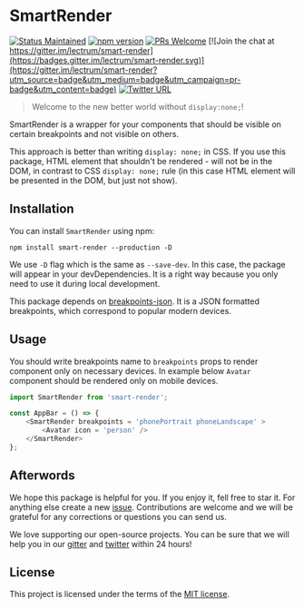 # SmartRender

[![Status Maintained](https://img.shields.io/badge/status-maintained-brightgreen.svg?style=flat)](https://github.com/Lectrum/smart-render/pulse)
[![npm version](https://badge.fury.io/js/smart-render.svg)](https://badge.fury.io/js/smart-render)
[![PRs Welcome](https://img.shields.io/badge/PRs-welcome-brightgreen.svg)](https://github.com/Lectrum/smart-render/pulls)
[![Join the chat at https://gitter.im/lectrum/smart-render](https://badges.gitter.im/lectrum/smart-render.svg)](https://gitter.im/lectrum/smart-render?utm_source=badge&utm_medium=badge&utm_campaign=pr-badge&utm_content=badge)
[![Twitter URL](https://img.shields.io/twitter/url/http/shields.io.svg?style=social)](https://twitter.com/lectrumhq)

> Welcome to the new better world without `display:none;`!

SmartRender is a wrapper for your components that should be visible on certain breakpoints and not visible on others.

This approach is better than writing `display: none;` in CSS. If you use this package, HTML element that shouldn't be rendered - will not be in the DOM, in contrast to CSS `display: none;` rule (in this case HTML element will be presented in the DOM, but just not show).

## Installation

You can install `SmartRender` using npm:

`npm install smart-render --production -D`

We use `-D` flag which is the same as `--save-dev`. In this case, the package will appear in your devDependencies. It is a right way because you only need to use it during local development.

This package depends on [breakpoints-json](https://www.npmjs.com/package/breakpoints-json). It is a JSON formatted breakpoints, which correspond to popular modern devices.

## Usage

You should write breakpoints name to `breakpoints` props to render component only on necessary devices.
In example below `Avatar` component should be rendered only on mobile devices.

```js
import SmartRender from 'smart-render';

const AppBar = () => {
    <SmartRender breakpoints = 'phonePortrait phoneLandscape' >
        <Avatar icon = 'person' />
    </SmartRender>
};
```

## Afterwords

We hope this package is helpful for you. If you enjoy it, fell free to star it. For anything else create a new [issue](https://github.com/Lectrum/smart-render/issues). Contributions are welcome and we will be grateful for any corrections or questions you can send us.

We love supporting our open-source projects. You can be sure that we will help you in our [gitter](https://gitter.im/lectrum/smart-render) and [twitter](https://twitter.com/lectrumhq) within 24 hours!

## License

This project is licensed under the terms of the [MIT license](https://github.com/Lectrum/smart-render/blob/master/LICENSE).
